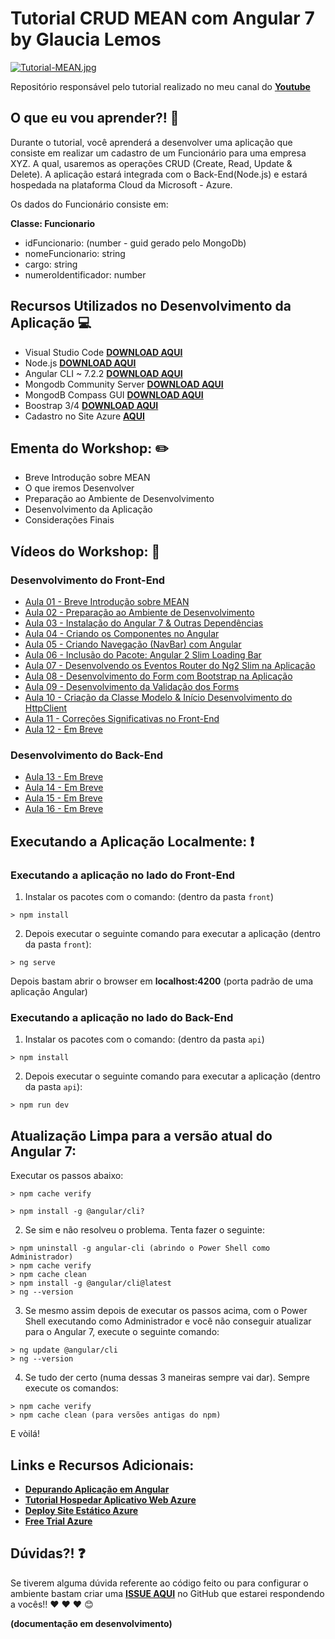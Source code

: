 # Tutorial CRUD MEAN com Angular 7 by Glaucia Lemos

[![Tutorial-MEAN.jpg](https://i.postimg.cc/d1nGG2Bg/Tutorial-MEAN.jpg)](https://postimg.cc/njjsJQN1)

Repositório responsável pelo tutorial realizado no meu canal do **[Youtube](https://www.youtube.com/user/l32759)**

## O que eu vou aprender?! 📙

Durante o tutorial, você aprenderá a desenvolver uma aplicação que consiste em realizar um cadastro de um Funcionário para uma empresa XYZ. A qual, usaremos as operações CRUD (Create, Read, Update & Delete). A aplicação estará integrada com o Back-End(Node.js) e estará hospedada na plataforma Cloud da Microsoft - Azure.

Os dados do Funcionário consiste em:

**Classe: Funcionario**

+ idFuncionario: (number - guid gerado pelo MongoDb)
+ nomeFuncionario: string
+ cargo: string
+ numeroIdentificador: number

## Recursos Utilizados no Desenvolvimento da Aplicação 💻

- Visual Studio Code **[DOWNLOAD AQUI](http://bit.ly/2OFVUvM)**
- Node.js **[DOWNLOAD AQUI](https://nodejs.org/en/)**
- Angular CLI ~ 7.2.2 **[DOWNLOAD AQUI](https://angular.io/)**
- Mongodb Community Server **[DOWNLOAD AQUI](https://www.mongodb.com/download-center/community)**
- MongodB Compass GUI **[DOWNLOAD AQUI](https://www.mongodb.com/download-center/compass)**
- Boostrap 3/4 **[DOWNLOAD AQUI](https://getbootstrap.com/docs/3.3/)**
- Cadastro no Site Azure **[AQUI](http://bit.ly/2TL26DW)**

## Ementa do Workshop: :pencil2:

- Breve Introdução sobre MEAN
- O que iremos Desenvolver
- Preparação ao Ambiente de Desenvolvimento
- Desenvolvimento da Aplicação
- Considerações Finais

## Vídeos do Workshop: :movie_camera:

### Desenvolvimento do Front-End
- [Aula 01 - Breve Introdução sobre MEAN](https://youtu.be/NJEZDV77bhQ)
- [Aula 02 - Preparação ao Ambiente de Desenvolvimento](https://youtu.be/A327bvf5DLw)
- [Aula 03 - Instalação do Angular 7 & Outras Dependências](https://youtu.be/HtU3Wd4hX0c)
- [Aula 04 - Criando os Componentes no Angular](https://youtu.be/NX_F-Q1fPpI)
- [Aula 05 - Criando Navegação (NavBar) com Angular](https://youtu.be/EqR8PPjXfvs)
- [Aula 06 - Inclusão do Pacote: Angular 2 Slim Loading Bar](https://youtu.be/8GvG_jc10Qg)
- [Aula 07 - Desenvolvendo os Eventos Router do Ng2 Slim na Aplicação](https://youtu.be/iHux3efFLAU)
- [Aula 08 - Desenvolvimento do Form com Bootstrap na Aplicação](https://youtu.be/HzL46NrLYBM)
- [Aula 09 - Desenvolvimento da Validação dos Forms](https://youtu.be/zgU9O0wn31E)
- [Aula 10 - Criação da Classe Modelo & Início Desenvolvimento do HttpClient](https://youtu.be/Px0AzBrOQYg)
- [Aula 11 - Correções Significativas no Front-End]()
- [Aula 12 - Em Breve]()

### Desenvolvimento do Back-End
- [Aula 13 - Em Breve]()
- [Aula 14 - Em Breve]()
- [Aula 15 - Em Breve]()
- [Aula 16 - Em Breve]()

## Executando a Aplicação Localmente: ❗️

### Executando a aplicação no lado do Front-End

1) Instalar os pacotes com o comando: (dentro da pasta `front`)

``` 
> npm install
```

2) Depois executar o seguinte comando para executar a aplicação (dentro da pasta `front`):

```
> ng serve
```

Depois bastam abrir o browser em **localhost:4200** (porta padrão de uma aplicação Angular)

### Executando a aplicação no lado do Back-End

1) Instalar os pacotes com o comando: (dentro da pasta `api`)

``` 
> npm install
```

2) Depois executar o seguinte comando para executar a aplicação (dentro da pasta `api`):

```
> npm run dev
```

## Atualização Limpa para a versão atual do Angular 7:

Executar os passos abaixo:

```
> npm cache verify
```

```
> npm install -g @angular/cli?
``` 

2) Se sim e não resolveu o problema. Tenta fazer o seguinte:

```
> npm uninstall -g angular-cli (abrindo o Power Shell como Administrador)
> npm cache verify
> npm cache clean
> npm install -g @angular/cli@latest
> ng --version
```

3) Se mesmo assim depois de executar os passos acima, com o Power Shell executando como Administrador e você não conseguir atualizar para o Angular 7, execute o seguinte comando:

```
> ng update @angular/cli
> ng --version
```

4) Se tudo der certo (numa dessas 3 maneiras sempre vai dar). Sempre execute os comandos:

```
> npm cache verify
> npm cache clean (para versões antigas do npm)
```

E vòilá!

## Links e Recursos Adicionais:

* **[Depurando Aplicação em Angular](http://bit.ly/2JTp1gB)**
* **[Tutorial Hospedar Aplicativo Web Azure](http://bit.ly/2TP4FVg)**
* **[Deploy Site Estático Azure](http://bit.ly/2CMe8qY)**
* **[Free Trial Azure](http://bit.ly/2TL26DW)**

## Dúvidas?! ❓

Se tiverem alguma dúvida referente ao código feito ou para configurar o ambiente bastam criar uma **[ISSUE AQUI](https://github.com/glaucia86/tutorial-crud-mean/issues)** no GitHub que estarei respondendo a vocês!! :heart: :heart: :heart: :blush:

**(documentação em desenvolvimento)**
